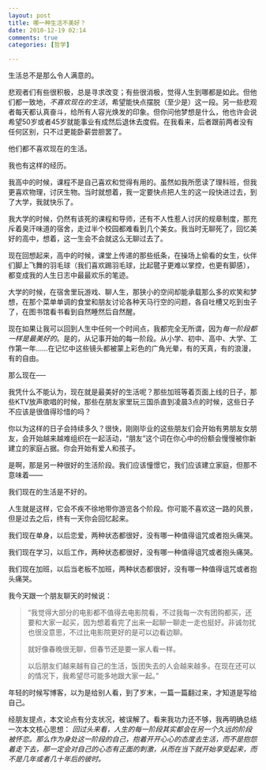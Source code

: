 ```yaml
---
layout: post
title: 哪一种生活不美好？
date: 2010-12-19 02:14
comments: true
categories: [哲学]

---
```


生活总不是那么令人满意的。

悲观者们有些很积极，总是寻求改变；有些很消极，觉得人生到哪都是如此。但他们都一致地，<em>不喜欢现在的生活</em>，希望能快点摆脱（至少是）这一段。另一些悲观者每天都认真奋斗，给所有人容光焕发的印象。但你问他梦想是什么，他也许会说希望50岁或者45岁就能事业有成然后退休去度假。在我看来，后者跟前两者没有任何区别，只不过更能卧薪尝胆罢了。

他们都不喜欢现在的生活。

我也有这样的经历。

我高中的时候，课程不是自己喜欢和觉得有用的。虽然如我所愿读了理科班，但我更喜欢物理，讨厌生物。当时就想着，我一定要快点把人生的这一段快进过去，到了大学，我就快乐了。

我大学的时候，仍然有该死的课程和导师，还有不人性惹人讨厌的规章制度，那充斥着臭汗味道的宿舍，走过半个校园都难看到几个美女。我当时无聊死了，回忆美好的高中，想着，这一生会不会就这么无聊过去了。

现在回想起来，高中的时候，课堂上传递的那些纸条，在操场上偷看的女生，伙伴们脚上飞舞的羽毛球（我们喜欢踢羽毛球，比起毽子更难以掌控，也更有脚感），都变成我的人生日志中最最欢乐的笔迹。

大学的时候，在宿舍里玩游戏、聊人生，那狭小的空间却能承载那么多的欢笑和梦想，在那个菜单单调的食堂和朋友讨论各种天马行空的问题，各自吐槽又吃到虫子了，在图书馆看书看到自然睡然后自然醒。

现在如果让我可以回到人生中任何一个时间点，我都完全无所谓，因为<em>每一阶段都一样是最美好的</em>。是的，从记事开始的每一阶段。从小学、初中、高中、大学、工作第一年……在记忆中这些镜头都被蒙上彩色的广角光晕，有的天真，有的浪漫，有的自由。

那么现在──

我凭什么不能认为，现在就是最美好的生活呢？那些加班等着页面上线的日子，那些KTV放声歌唱的时候，那些在朋友家里玩三国杀直到凌晨3点的时候，这些日子不应该是很值得珍惜的吗？

你以为这样的日子会持续多久？很快，刚刚毕业的这些朋友们会开始有男朋友女朋友，会开始越来越难组织在一起活动，“朋友”这个词在你心中的份额会慢慢被你新建立的家庭占据。你会开始有爱人和孩子。

是啊，那是另一种很好的生活阶段。我们应该憧憬它，我们应该建立家庭，但那不意味着——

我们现在的生活是不好的。

人生就是这样，它会不疾不徐地带你游览各个阶段。你可能不喜欢这一路的风景，但是过去之后，终有一天你会回忆起来。

我们现在单身，以后恋爱，两种状态都很好，没有哪一种值得诅咒或者抱头痛哭。

我们现在学习，以后工作，两种状态都很好，没有哪一种值得诅咒或者抱头痛哭。

我们现在加班，以后当老板不加班，两种状态都很好，没有哪一种值得诅咒或者抱头痛哭。

我今天跟一个朋友聊天的时候说：
<blockquote>“我觉得大部分的电影都不值得去电影院看，不过我每一次有团购都买，还要和大家一起买，因为想着看完了出来一起聊一聊走一走也挺好。非诚勿扰也很没意思，不过比电影院更好的是可以边看边聊。

就好像春晚很无聊，但春节还是要一家人看一样。

以后朋友们越来越有自己的生活，饭团失去的人会越来越多。在现在还可以的情况下，我希望尽可能多地跟大家一起。”</blockquote>
年轻的时候写博客，以为是给别人看，到了岁末，一篇一篇翻过来，才知道是写给自己。

经朋友提点，本文论点有分支状况，被误解了。看来我功力还不够，我再明确总结一次本文核心思想：
<em>回过头来看，人生的每一阶段其实都会在另一个久远的阶段被怀恋。那么作为身处这一阶段的自己，抱着开开心心的态度去生活，而不是抱怨着走下去，那一定会对自己的心态有正面的刺激，从而在当下就开始享受起来，而不是几年或者几十年后的彼时。</em>
